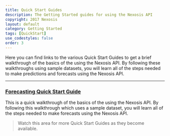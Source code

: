 ```yaml
---
title: Quick Start Guides
description: The Getting Started guides for using the Nexosis API
copyright: 2017 Nexosis 
layout: default
category: Getting Started
tags: [QuickStart]
use_codestyles: false
order: 3
---
```


Here you can find links to the various Quick Start Guides to get a brief walkthrough of the basics of the using the Nexosis API.  By following these walkthroughs using sample datasets, you will learn all of the steps needed to make predictions and forecasts using the Nexosis API.

------

### [Forecasting Quick Start Guide](quickstartguideforecast)
This is a quick walkthrough of the basics of the using the Nexosis API. By following this walkthrough which uses a sample dataset, you will learn all of the steps needed to make forecasts using the Nexosis API.



> Watch this area for more Quick Start Guides as they become available.